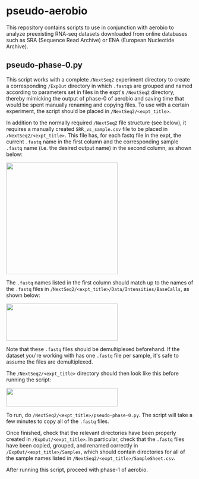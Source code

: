 # pseudo-aerobio
This repository contains scripts to use in conjunction with aerobio to analyze preexisting RNA-seq datasets downloaded from online databases such as SRA (Sequence Read Archive) or ENA (European Nucleotide Archive).

## pseudo-phase-0.py
This script works with a complete `/NextSeq2` experiment directory to create a corresponding 
`/ExpOut` directory in which `.fastq`s are grouped and named according to parameters set in files in the expt's 
`/NextSeq2` directory, thereby mimicking the output of phase-0 of aerobio and saving time that would be spent manually renaming and copying files. To use with a certain experiment, the script should be placed in `/NextSeq2/<expt_title>`. 

In addition to the normally required `/NextSeq2` file structure (see below), it requires a manually created
`SRR_vs_sample.csv` file to be placed in `/NextSeq2/<expt_title>`. This file has, for each fastq file in the expt, 
the current `.fastq` name in the first column and the corresponding sample `.fastq` name (i.e. the desired output name) in the second column, as shown below:

<img src="https://raw.githubusercontent.com/weissjy/pseudo-aerobio/master/images/readme_SRR_vs_sample.png" align="center" height="300" width="300" >

The `.fastq` names listed in the first column should match up to the names of the `.fastq` files in `/NextSeq2/<expt_title>/Data/Intensities/BaseCalls`, as shown below:

<img src="https://raw.githubusercontent.com/weissjy/pseudo-aerobio/master/images/readme_BaseCalls.png" align="center" height="100" width="300" >

Note that these `.fastq` files should be demultiplexed beforehand. If the dataset you're working with has one `.fastq` file per sample, it's safe to assume the files are demultiplexed.

The `/NextSeq2/<expt_title>` directory should then look like this before running the script:

<img src="https://raw.githubusercontent.com/weissjy/pseudo-aerobio/master/images/example_NextSeq2_dir.png" align="center" height="50" width="300" >

To run, do `/NextSeq2/<expt_title>/pseudo-phase-0.py`. The script will take a few minutes to copy all of the `.fastq` files.

Once finished, check that the relevant directories have been properly created in `/ExpOut/<expt_title>`. In particular, check that the `.fastq` files have been copied, grouped, and renamed correctly in `/ExpOut/<expt_title>/Samples`, which should contain directories for all of the sample names listed in `/NextSeq2/<expt_title>/SampleSheet.csv`.

After running this script, proceed with phase-1 of aerobio.
